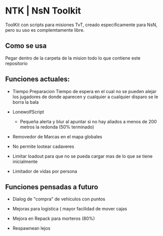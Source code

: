 # NTK | NsN Toolkit


ToolKit con scripts para misiones TvT, creado especificamente para NsN, pero su uso es complemtamente libre.

## Como se usa

Pegar dentro de la carpeta de la mision todo lo que contiene este repositorio

## Funciones actuales:

- Tiempo Preparacion
  Tiempo de espera en el cual no se pueden alejar los jugadores de donde aparecen y cualquier a cualquier disparo se le borra la bala

- LonewolfScript
  - Pequeña alerta y blur al apuntar si no hay aliados a menos de 200 metros la redonda (50% terminado)

- Removedor de Marcas en el mapa globales

- No permite lootear cadaveres

- Limitar loadout para que no se pueda cargar mas de lo que se tiene inicialmente

- Limitador de vidas por persona


## Funciones pensadas a futuro

- Dialog de "compra" de vehiculos con puntos

- Mejoras para logistica ( mayor facilidad de mover cajas
- Mejora en Repack para morteros (80%)
- Respawnean lejos

